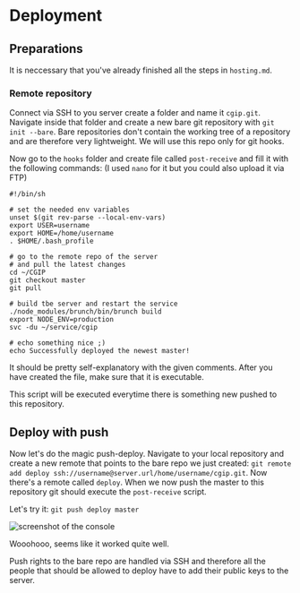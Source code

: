 # Deployment

## Preparations

It is neccessary that you've already finished all the steps in `hosting.md`.

### Remote repository

Connect via SSH to you server create a folder and name it `cgip.git`. Navigate inside that folder and create a new bare git repository with `git init --bare`. Bare repositories don't contain the working tree of a repository and are therefore very lightweight. We will use this repo only for git hooks.

Now go to the `hooks` folder and create file called `post-receive` and fill it with the following commands: (I used `nano` for it but you could also upload it via FTP)

	#!/bin/sh

	# set the needed env variables
	unset $(git rev-parse --local-env-vars)
	export USER=username
	export HOME=/home/username
	. $HOME/.bash_profile

	# go to the remote repo of the server
	# and pull the latest changes
	cd ~/CGIP
	git checkout master
	git pull

	# build tbe server and restart the service
	./node_modules/brunch/bin/brunch build
	export NODE_ENV=production
	svc -du ~/service/cgip

	# echo something nice ;)
	echo Successfully deployed the newest master!
	
It should be pretty self-explanatory with the given comments. After you have created the file, make sure that it is executable.

This script will be executed everytime there is something new pushed to this repository.

## Deploy with push

Now let's do the magic push-deploy. Navigate to your local repository and create a new remote that points to the bare repo we just created: `git remote add deploy ssh://username@server.url/home/username/cgip.git`. Now there's a remote called `deploy`. When we now push the master to this repository git should execute the `post-receive` script.

Let's try it: `git push deploy master`

![screenshot of the console](http://cl.ly/image/0e1c0S2O300F/Screen%20Shot%202012-07-28%20at%203.07.56%20AM.png)

Wooohooo, seems like it worked quite well.

Push rights to the bare repo are handled via SSH and therefore all the people that should be allowed to deploy have to add their public keys to the server.